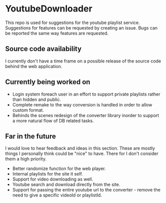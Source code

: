 # YoutubeDownloader

This repo is used for suggestions for the youtube playlist service.
Suggestions for features can be requested by creating an issue.
Bugs can be reported the same way features are requested.

## Source code availability 
I currently don't have a time frame on a possible release of the source code behind the web application.


## Currently being worked on
* Login system foreach user in an effort to support private playlists rather than hidden and public.
* Complete remake to the way conversion is handled in order to allow custom format.
* Behinds the scenes redesign of the converter library inorder to support a more natural flow of DB related tasks.

## Far in the future
I would love to hear feedback and ideas in this section. These are mostly things I personally think could be "nice" to have. There for I don't consider them a high priority.
* Better randomize function for the web player.
* Internal playlists for the site it self.
* Support for video downloading as well.
* Youtube search and download directly from the site.
* Support for passing the entire youtube url to the converter - remove the need to give a specific videoId or playlistId.
 
